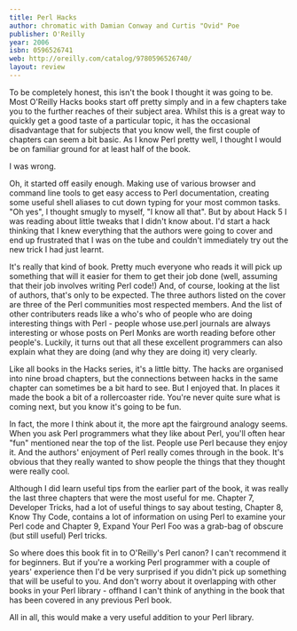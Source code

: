 ```yaml
---
title: Perl Hacks
author: chromatic with Damian Conway and Curtis "Ovid" Poe
publisher: O'Reilly
year: 2006
isbn: 0596526741
web: http://oreilly.com/catalog/9780596526740/
layout: review
---
```

 
To be completely honest, this isn't the book I thought it was going
to be. Most O'Reilly Hacks books start off pretty simply and in a few
chapters take you to the further reaches of their subject area. Whilst
this is a great way to quickly get a good taste of a particular topic,
it has the occasional disadvantage that for subjects that you know
well, the first couple of chapters can seem a bit basic. As I know Perl
pretty well, I thought I would be on familiar ground for at least half
of the book.

I was wrong.

Oh, it started off easily enough.
Making use of various browser and command line tools to get easy access
to Perl documentation, creating some useful shell aliases to cut down
typing for your most common tasks. "Oh yes", I thought smugly to
myself, "I know all that". But by about Hack 5 I was reading about
little tweaks that I didn't know about. I'd start a hack thinking that
I knew everything that the authors were going to cover and end up
frustrated that I was on the tube and couldn't immediately try out the
new trick I had just learnt.

It's really that kind of book.
Pretty much everyone who reads it will pick up something that will it
easier for them to get their job done (well, assuming that their job
involves writing Perl code!) And, of course, looking at the list of
authors, that's only to be expected. The three authors listed on the
cover are three of the Perl communities most respected members. And the
list of other contributers reads like a who's who of people who are
doing interesting things with Perl - people whose use.perl journals are
always interesting or whose posts on Perl Monks are worth reading
before other people's. Luckily, it turns out that all these excellent
programmers can also explain what they are doing (and why they are
doing it) very clearly.

Like all books in the Hacks series, it's
a little bitty. The hacks are organised into nine broad chapters, but
the connections between hacks in the same chapter can sometimes be a
bit hard to see. But I enjoyed that. In places it made the book a bit
of a rollercoaster ride. You're never quite sure what is coming next,
but you know it's going to be fun.

In fact, the more I think
about it, the more apt the fairground analogy seems. When you ask Perl
programmers what they like about Perl, you'll often hear "fun"
mentioned near the top of the list. People use Perl because they enjoy
it. And the authors' enjoyment of Perl really comes through in the
book. It's obvious that they really wanted to show people the things
that they thought were really cool.

Although I did learn useful
tips from the earlier part of the book, it was really the last three
chapters that were the most useful for me. Chapter 7, Developer Tricks,
had a lot of useful things to say about testing, Chapter 8, Know Thy
Code, contains a lot of information on using Perl to examine your Perl
code and Chapter 9, Expand Your Perl Foo was a grab-bag of obscure (but
still useful) Perl tricks.

So where does this book fit in to
O'Reilly's Perl canon? I can't recommend it for beginners. But if
you're a working Perl programmer with a couple of years' experience
then I'd be very surprised if you didn't pick up something that will be
useful to you. And don't worry about it overlapping with other books in
your Perl library - offhand I can't think of anything in the book that
has been covered in any previous Perl book.

All in all, this would make a very useful addition to your Perl library.

